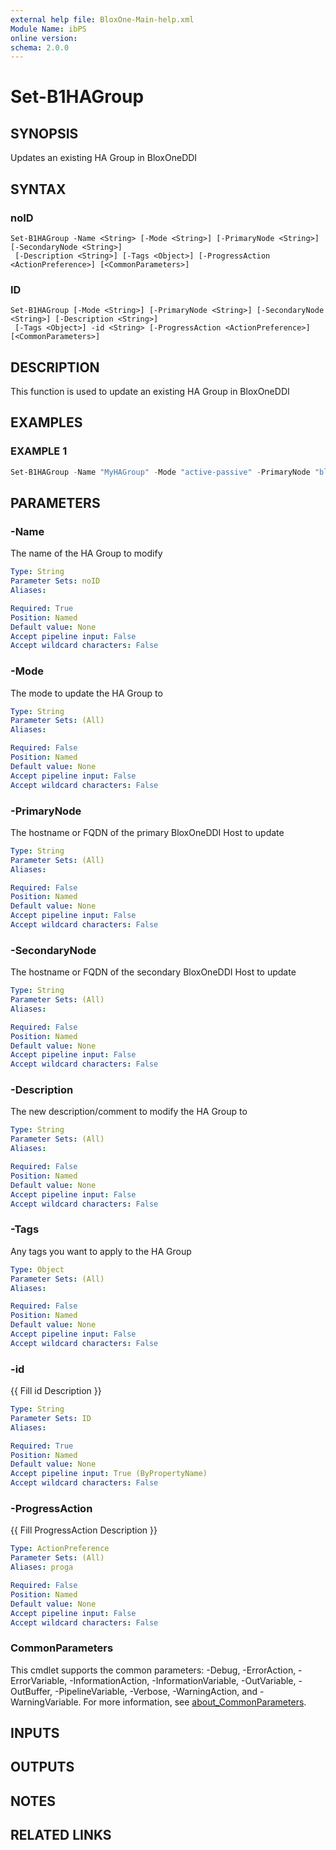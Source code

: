 ```yaml
---
external help file: BloxOne-Main-help.xml
Module Name: ibPS
online version:
schema: 2.0.0
---
```


# Set-B1HAGroup

## SYNOPSIS
Updates an existing HA Group in BloxOneDDI

## SYNTAX

### noID
```
Set-B1HAGroup -Name <String> [-Mode <String>] [-PrimaryNode <String>] [-SecondaryNode <String>]
 [-Description <String>] [-Tags <Object>] [-ProgressAction <ActionPreference>] [<CommonParameters>]
```

### ID
```
Set-B1HAGroup [-Mode <String>] [-PrimaryNode <String>] [-SecondaryNode <String>] [-Description <String>]
 [-Tags <Object>] -id <String> [-ProgressAction <ActionPreference>] [<CommonParameters>]
```

## DESCRIPTION
This function is used to update an existing HA Group in BloxOneDDI

## EXAMPLES

### EXAMPLE 1
```powershell
Set-B1HAGroup -Name "MyHAGroup" -Mode "active-passive" -PrimaryNode "bloxoneddihost1.mydomain.corp" -SecondaryNode "bloxoneddihost2.mydomain.corp" -Description "DHCP HA Group" -Tags @{"TagName"="TagValue"}
```

## PARAMETERS

### -Name
The name of the HA Group to modify

```yaml
Type: String
Parameter Sets: noID
Aliases:

Required: True
Position: Named
Default value: None
Accept pipeline input: False
Accept wildcard characters: False
```

### -Mode
The mode to update the HA Group to

```yaml
Type: String
Parameter Sets: (All)
Aliases:

Required: False
Position: Named
Default value: None
Accept pipeline input: False
Accept wildcard characters: False
```

### -PrimaryNode
The hostname or FQDN of the primary BloxOneDDI Host to update

```yaml
Type: String
Parameter Sets: (All)
Aliases:

Required: False
Position: Named
Default value: None
Accept pipeline input: False
Accept wildcard characters: False
```

### -SecondaryNode
The hostname or FQDN of the secondary BloxOneDDI Host to update

```yaml
Type: String
Parameter Sets: (All)
Aliases:

Required: False
Position: Named
Default value: None
Accept pipeline input: False
Accept wildcard characters: False
```

### -Description
The new description/comment to modify the HA Group to

```yaml
Type: String
Parameter Sets: (All)
Aliases:

Required: False
Position: Named
Default value: None
Accept pipeline input: False
Accept wildcard characters: False
```

### -Tags
Any tags you want to apply to the HA Group

```yaml
Type: Object
Parameter Sets: (All)
Aliases:

Required: False
Position: Named
Default value: None
Accept pipeline input: False
Accept wildcard characters: False
```

### -id
{{ Fill id Description }}

```yaml
Type: String
Parameter Sets: ID
Aliases:

Required: True
Position: Named
Default value: None
Accept pipeline input: True (ByPropertyName)
Accept wildcard characters: False
```

### -ProgressAction
{{ Fill ProgressAction Description }}

```yaml
Type: ActionPreference
Parameter Sets: (All)
Aliases: proga

Required: False
Position: Named
Default value: None
Accept pipeline input: False
Accept wildcard characters: False
```

### CommonParameters
This cmdlet supports the common parameters: -Debug, -ErrorAction, -ErrorVariable, -InformationAction, -InformationVariable, -OutVariable, -OutBuffer, -PipelineVariable, -Verbose, -WarningAction, and -WarningVariable. For more information, see [about_CommonParameters](http://go.microsoft.com/fwlink/?LinkID=113216).

## INPUTS

## OUTPUTS

## NOTES

## RELATED LINKS
